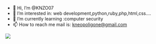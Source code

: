 - 👋 Hi, I’m @KNZO07
- 👀 I’m interested in: web development,python,ruby,php,html,css....
- 🌱 I’m currently learning :computer security
- 📫 How to reach me mail is: kneopoligone@gmail.com

<!---
KNZO07/KNZO07 is a ✨ special ✨ repository because its `README.md` (this file) appears on your GitHub profile.
You can click the Preview link to take a look at your changes.
--->

<img src="https://camo.githubusercontent.com/fbbfba7471fa8d7fb1c76ccba1630b9d3d8c0cd8c7dd71f109f80266c9b3df80/68747470733a2f2f70726f66696c652d636f756e7465722e676c697463682e6d652f62696c6c79746865676f61743335362f636f756e742e737667" data-canonical-src="https://github.com/KNZO07" style="max-width: 100%;">
